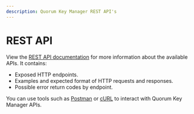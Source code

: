 ```yaml
---
description: Quorum Key Manager REST API's
---
```


# REST API

View the [REST API documentation] for more information about the available APIs.
It contains:

- Exposed HTTP endpoints.
- Examples and expected format of HTTP requests and responses.
- Possible error return codes by endpoint.

You can use tools such as [Postman] or [cURL] to interact with Quorum Key Manager APIs.

<!-- Links -->
[REST API documentation]: https://consensys.github.io/quorum-key-manager/
[Postman]: https://www.postman.com/
[cURL]: https://curl.haxx.se/
